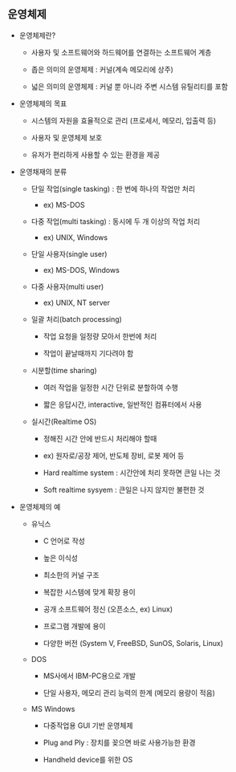 ## 운영체제



- 운영체제란?
  
  - 사용자 및 소프트웨어와 하드웨어를 연결하는 소프트웨어 계층
  
  - 좁은 의미의 운영체제 : 커널(계속 메모리에 상주)
  
  - 넓은 의미의 운영체제 : 커널 뿐 아니라 주변 시스템 유틸리티를 포함

- 운영체제의 목표
  
  - 시스템의 자원을 효율적으로 관리 (프로세서, 메모리, 입출력 등)
  
  - 사용자 및 운영체제 보호
  
  - 유저가 편리하게 사용할 수 있는 환경을 제공
    
    

- 운영채재의 분류
  
  - 단일 작업(single tasking) : 한 번에 하나의 작업만 처리
    
    - ex) MS-DOS
  
  - 다중 작업(multi tasking) : 동시에 두 개 이상의 작업 처리
    
    - ex) UNIX, Windows
  
  - 단일 사용자(single user)
    
    - ex) MS-DOS, Windows
  
  - 다중 사용자(multi user)
    
    - ex) UNIX, NT server
  
  - 일괄 처리(batch processing)
    
    - 작업 요청을 일정량 모아서 한번에 처리
    
    - 작업이 끝날때까지 기다려야 함
  
  - 시분할(time sharing)
    
    - 여러 작업을 일정한 시간 단위로 분할하여 수행
    
    - 짧은 응답시간, interactive, 일반적인 컴퓨터에서 사용
  
  - 실시간(Realtime OS)
    
    - 정해진 시간 안에 반드시 처리해야 할때
    
    - ex) 원자로/공장 제어, 반도체 장비, 로봇 제어 등
    
    - Hard realtime system : 시간안에 처리 못하면 큰일 나는 것
    
    - Soft realtime sysyem : 큰일은 나지 않지만 불편한 것
      
      

- 운영체제의 예
  
  - 유닉스
    
    - C 언어로 작성
    
    - 높은 이식성
    
    - 최소한의 커널 구조
    
    - 복잡한 시스템에 맞게 확장 용이
    
    - 공개 소프트웨어 정신 (오픈소스, ex) Linux)
    
    - 프로그램 개발에 용이
    
    - 다양한 버전 (System V, FreeBSD, SunOS, Solaris, Linux)
  
  - DOS
    
    - MS사에서 IBM-PC용으로 개발
    
    - 단일 사용자, 메모리 관리 능력의 한계 (메모리 용량이 적음)
  
  - MS Windows
    
    - 다중작업용 GUI 기반 운영체제
    
    - Plug and Ply : 장치를 꽂으면 바로 사용가능한 환경
    
    - Handheld device를 위한 OS